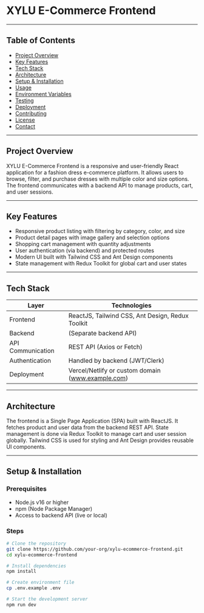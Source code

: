 # XYLU E-Commerce Frontend

---

## Table of Contents

- [Project Overview](#project-overview)  
- [Key Features](#key-features)  
- [Tech Stack](#tech-stack)  
- [Architecture](#architecture)  
- [Setup & Installation](#setup--installation)  
- [Usage](#usage)  
- [Environment Variables](#environment-variables)  
- [Testing](#testing)  
- [Deployment](#deployment)  
- [Contributing](#contributing)  
- [License](#license)  
- [Contact](#contact)

---

## Project Overview

XYLU E-Commerce Frontend is a responsive and user-friendly React application for a fashion dress e-commerce platform. It allows users to browse, filter, and purchase dresses with multiple color and size options. The frontend communicates with a backend API to manage products, cart, and user sessions.

---

## Key Features

- Responsive product listing with filtering by category, color, and size  
- Product detail pages with image gallery and selection options  
- Shopping cart management with quantity adjustments  
- User authentication (via backend) and protected routes  
- Modern UI built with Tailwind CSS and Ant Design components  
- State management with Redux Toolkit for global cart and user states  

---

## Tech Stack

| Layer           | Technologies                  |
| --------------- | ---------------------------- |
| Frontend        | ReactJS, Tailwind CSS, Ant Design, Redux Toolkit |
| Backend         | (Separate backend API)        |
| API Communication | REST API (Axios or Fetch)    |
| Authentication  | Handled by backend (JWT/Clerk) |
| Deployment      | Vercel/Netlify or custom domain (www.example.com) |

---

## Architecture

The frontend is a Single Page Application (SPA) built with ReactJS. It fetches product and user data from the backend REST API. State management is done via Redux Toolkit to manage cart and user session globally. Tailwind CSS is used for styling and Ant Design provides reusable UI components.

---

## Setup & Installation

### Prerequisites

- Node.js v16 or higher  
- npm (Node Package Manager)  
- Access to backend API (live or local)  

### Steps

```bash
# Clone the repository
git clone https://github.com/your-org/xylu-ecommerce-frontend.git
cd xylu-ecommerce-frontend

# Install dependencies
npm install

# Create environment file
cp .env.example .env

# Start the development server
npm run dev
